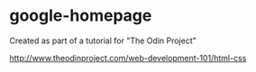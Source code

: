 # google-homepage
Created as part of a tutorial for "The Odin Project"

http://www.theodinproject.com/web-development-101/html-css
